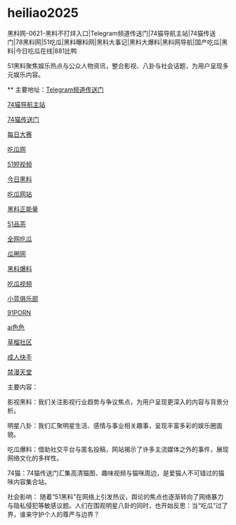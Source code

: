# heiliao2025
黑料网-0621-黑料不打烊入口|Telegram频道传送门|74猫导航主站|74猫传送门|78黑料网|51吃瓜|黑料曝料网|黑料大事记|黑料大爆料|黑料网导航|国产吃瓜|黑料|今日吃瓜在线|881比鸭

51黑料聚焦娱乐热点与公众人物资讯，整合影视、八卦与社会话题，为用户呈现多元娱乐内容。

** 主要地址：<a href="https://74mao.com/">Telegram频道传送门</a>

<a href="https://74mao.com/">74猫导航主站</a>

<a href="https://74mao.com/">74猫传送门</a>

<a href="https://pc1-26.pages.dev/">每日大赛</a>

<a href="https://cg1-39.pages.dev/">吃瓜网</a>

<a href="https://pc2-25.pages.dev/">51短视频</a>

<a href="https://pc10-24.pages.dev/">今日黑料</a>

<a href="https://cg1-27.pages.dev/">吃瓜网站</a>

<a href="https://cg8-12.pages.dev/">黑料正能量</a>

<a href="https://pc8-34.pages.dev/">51品茶</a>

<a href="https://cg4-21.pages.dev/">全网吃瓜</a>

<a href="https://cg6-21.pages.dev/">瓜圈网</a>

<a href="https://cg5-24.pages.dev/">黑料爆料</a>

<a href="https://cg9-07.pages.dev/">吃瓜视频</a>

<a href="https://xiao-lan.pages.dev/">小蓝俱乐部</a>

<a href="https://porn05.pages.dev/">91PORN</a>

<a href="https://aisese.pages.dev/">ai色色</a>

<a href="https://cao-liu.pages.dev/">草榴社区</a>

<a href="https://chengren-05.pages.dev/">成人快手</a>

<a href="https://jin-man.pages.dev/">禁漫天堂</a>

主要内容：

影视黑料：我们关注影视行业趋势与争议焦点，为用户呈现更深入的内容与背景分析。

明星八卦：我们汇聚明星生活、感情与事业相关趣事，呈现丰富多彩的娱乐圈面貌。

吃瓜爆料：借助社交平台与匿名投稿，网站揭示了许多主流媒体之外的事件，展现网络文化的多样性。

74猫：74猫传送门汇集高清猫图、趣味视频与猫咪周边，是爱猫人不可错过的猫咪内容集合站。

社会影响：
随着“51黑料”在网络上引发热议，舆论的焦点也逐渐转向了网络暴力与隐私侵犯等敏感议题。人们在围观明星八卦的同时，也开始反思：当“吃瓜”过了界，谁来守护个人的尊严与边界？
